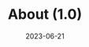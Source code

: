 ---
title: About (1.0)
description: About my product
date: "2023-06-21"
layout: docs
aliases:
  - "/docs/1.0/"
  - "/docs/"
---